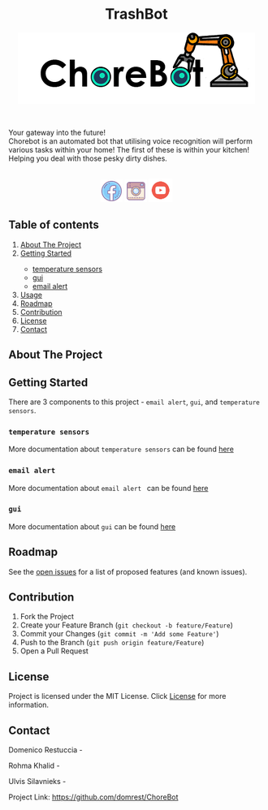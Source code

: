 <h1 align="center"> TrashBot </h1>

<p align="center">
<img src="images/logo.png" alt="logo for Chorebot">
</p>
</br>

Your gateway into the future!
</br>
Chorebot is an automated bot that utilising voice recognition will perform various tasks within your home!
The first of these is within your kitchen! Helping you deal with those pesky dirty dishes.
</br>
</br>
<p align="center">
<img  src="images/fb_logo.png"  width="44" height="44">
<img src="images/instagram_logo.png" width="44" height="44">
<img  src="images/utube_logo.png"  width="47" height="47">
</p>

<!-- TABLE OF CONTENTS -->

## Table of contents
<ol>
    <li><a href="#about-the-project">About The Project</a></li>
    <li><a href="#getting-started">Getting Started</a></li>
      <ul>
      <li><a href="#temperature sensors">temperature sensors</a</li>
      <li><a href="#gui">gui</a</li>
      <li><a href="#email alert">email alert</a</li>
      </ul>
    <li><a href="#usage">Usage</a></li>
    <li><a href="#roadmap">Roadmap</a></li>
    <li><a href="#contribution">Contribution</a></li>
    <li><a href="#license">License</a></li>
    <li><a href="#contact">Contact</a></li>
</ol>
        
## About The Project


## Getting Started
There are 3 components to this project - `email alert`, `gui`, and `temperature sensors`.

### `temperature sensors` 
More documentation about `temperature sensors` can be found [here](./gui)
### `email alert `
More documentation about `email alert ` can be found [here](./gui)
### `gui`
More documentation about `gui` can be found [here](./gui)

## Roadmap
See the [open issues](https://github.com/domrest/ChoreBot/issues) for a list of proposed features (and known issues).

## Contribution

1. Fork the Project
2. Create your Feature Branch (`git checkout -b feature/Feature`)
3. Commit your Changes (`git commit -m 'Add some Feature'`)
4. Push to the Branch (`git push origin feature/Feature`)
5. Open a Pull Request

## License
Project is licensed under the MIT License. Click [License](./LICENSE) for more information.

## Contact
Domenico Restuccia - [](https://twitter.com/)

Rohma Khalid - [](https://twitter.com/)

Ulvis Silavnieks - [](https://twitter.com/)

Project Link: https://github.com/domrest/ChoreBot
